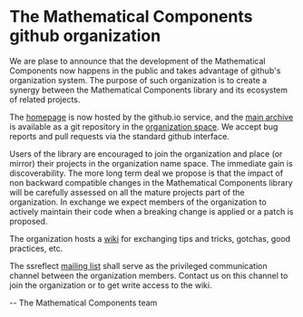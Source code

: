 # The Mathematical Components github organization

We are plase to announce that the development of the Mathematical Components now
happens in the public and takes advantage of github's organization system.
The purpose of such organization is to create a synergy between the Mathematical Components
library and its ecosystem of related projects.

The [homepage](http://math-comp.github.io/math-comp/) is now hosted by the
github.io service, and the [main archive](https://github.com/math-comp/math-comp)
is available as a  git repository in the [organization space](https://github.com/math-comp/).
We accept bug reports and pull requests via the standard github interface.

Users of the library are encouraged to join the organization and place (or mirror) their projects
in the organization name space.  The immediate gain is discoverability.  The more long term deal
we propose is that the impact of non backward compatible changes in the Mathematical Components
library will be carefully assessed on all the mature projects part of the organization.  In
exchange we expect members of the organization to actively maintain their code when a breaking
change is applied or a patch is proposed.

The organization hosts a [wiki](https://github.com/math-comp/wiki/wiki) for exchanging tips
and tricks, gotchas, good practices, etc.

The ssreflect [mailing list](https://sympa.inria.fr/sympa/info/ssreflect) shall serve as the
privileged communication channel between the organization members. Contact us on this channel
to join the organization or to get write access to the wiki.

-- The Mathematical Components team
